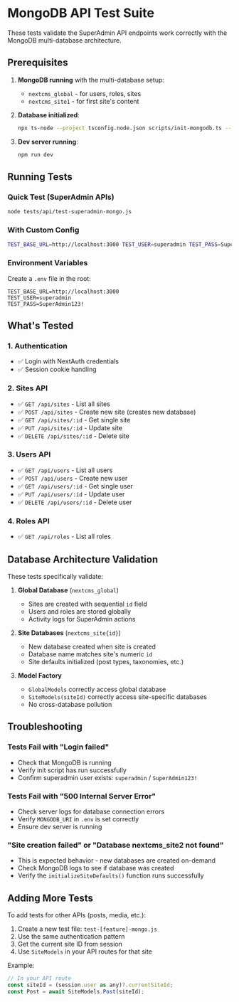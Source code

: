 # MongoDB API Test Suite

These tests validate the SuperAdmin API endpoints work correctly with the MongoDB multi-database architecture.

## Prerequisites

1. **MongoDB running** with the multi-database setup:
   - `nextcms_global` - for users, roles, sites
   - `nextcms_site1` - for first site's content

2. **Database initialized**:
   ```bash
   npx ts-node --project tsconfig.node.json scripts/init-mongodb.ts --clear
   ```

3. **Dev server running**:
   ```bash
   npm run dev
   ```

## Running Tests

### Quick Test (SuperAdmin APIs)
```bash
node tests/api/test-superadmin-mongo.js
```

### With Custom Config
```bash
TEST_BASE_URL=http://localhost:3000 TEST_USER=superadmin TEST_PASS=SuperAdmin123! node tests/api/test-superadmin-mongo.js
```

### Environment Variables
Create a `.env` file in the root:
```env
TEST_BASE_URL=http://localhost:3000
TEST_USER=superadmin
TEST_PASS=SuperAdmin123!
```

## What's Tested

### 1. Authentication
- ✅ Login with NextAuth credentials
- ✅ Session cookie handling

### 2. Sites API
- ✅ `GET /api/sites` - List all sites
- ✅ `POST /api/sites` - Create new site (creates new database)
- ✅ `GET /api/sites/:id` - Get single site
- ✅ `PUT /api/sites/:id` - Update site
- ✅ `DELETE /api/sites/:id` - Delete site

### 3. Users API
- ✅ `GET /api/users` - List all users
- ✅ `POST /api/users` - Create new user
- ✅ `GET /api/users/:id` - Get single user
- ✅ `PUT /api/users/:id` - Update user
- ✅ `DELETE /api/users/:id` - Delete user

### 4. Roles API
- ✅ `GET /api/roles` - List all roles

## Database Architecture Validation

These tests specifically validate:

1. **Global Database** (`nextcms_global`)
   - Sites are created with sequential `id` field
   - Users and roles are stored globally
   - Activity logs for SuperAdmin actions

2. **Site Databases** (`nextcms_site{id}`)
   - New database created when site is created
   - Database name matches site's numeric `id`
   - Site defaults initialized (post types, taxonomies, etc.)

3. **Model Factory**
   - `GlobalModels` correctly access global database
   - `SiteModels(siteId)` correctly access site-specific databases
   - No cross-database pollution

## Troubleshooting

### Tests Fail with "Login failed"
- Check that MongoDB is running
- Verify init script has run successfully
- Confirm superadmin user exists: `superadmin` / `SuperAdmin123!`

### Tests Fail with "500 Internal Server Error"
- Check server logs for database connection errors
- Verify `MONGODB_URI` in `.env` is set correctly
- Ensure dev server is running

### "Site creation failed" or "Database nextcms_site2 not found"
- This is expected behavior - new databases are created on-demand
- Check MongoDB logs to see if database was created
- Verify the `initializeSiteDefaults()` function runs successfully

## Adding More Tests

To add tests for other APIs (posts, media, etc.):

1. Create a new test file: `test-[feature]-mongo.js`
2. Use the same authentication pattern
3. Get the current site ID from session
4. Use `SiteModels` in your API routes for that site

Example:
```javascript
// In your API route
const siteId = (session.user as any)?.currentSiteId;
const Post = await SiteModels.Post(siteId);
```

